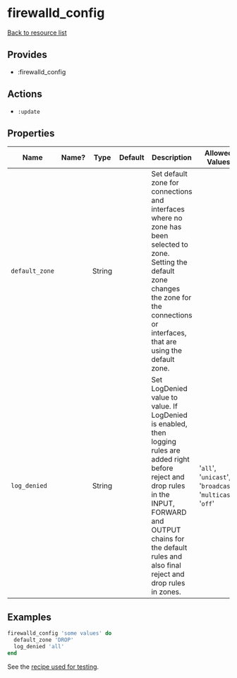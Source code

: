 # firewalld_config

[Back to resource list](../README.md#resources)

## Provides

- :firewalld_config

## Actions

- `:update`

## Properties

| Name                   | Name? | Type                   | Default                          | Description                                      | Allowed Values       |
| ---------------------- | ----- | ---------------------- | -------------------------------- | -------------------------------------------------| -------------------- |
|`default_zone`          ||String                  |                                  |Set default zone for connections and interfaces where no zone has been selected to zone. Setting the default zone changes the zone for the connections or interfaces, that are using the default zone.|                      |
|`log_denied`            ||String|                                  |Set LogDenied value to value. If LogDenied is enabled, then logging rules are added right before reject and drop rules in the INPUT, FORWARD and OUTPUT chains for the default rules and also final reject and drop rules in zones.|       '`all`', '`unicast`', '`broadcast`', '`multicast`', '`off`'               |

## Examples

```ruby
firewalld_config 'some values' do
  default_zone 'DROP'
  log_denied 'all'
end
```

See the [recipe used for testing](../../test/fixtures/cookbooks/firewalld-test/recipes/default.rb).
